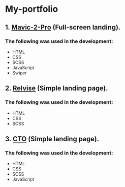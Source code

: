 # My-portfolio
## 1. [Mavic-2-Pro](https://coder-html840.github.io/My-portfolio/Mavic-2-Pro) (Full-screen landing).
### The following was used in the development:
- HTML
- CSS
- SCSS
- JavaScript
- Swiper

## 2. [Relvise](https://coder-html840.github.io/My-portfolio/Relvise/) (Simple landing page).
### The following was used in the development:
- HTML
- CSS
- SCSS

## 3. [СТО](https://coder-html840.github.io/My-portfolio/СТО/) (Simple landing page).
### The following was used in the development:
- HTML
- CSS
- SCSS
- JavaScript
